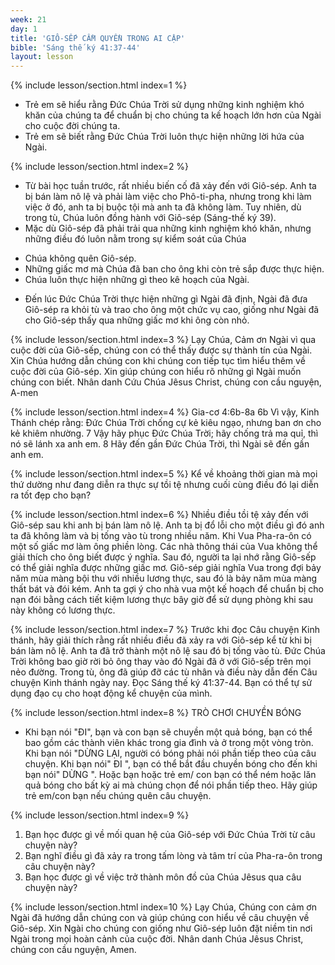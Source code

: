 ```yaml
---
week: 21
day: 1
title: 'GIÔ-SẾP CẦM QUYỀN TRONG AI CẬP'
bible: 'Sáng thế ký 41:37-44'
layout: lesson
---
```



{% include lesson/section.html index=1 %}
- Trẻ em sẽ hiểu rằng Đức Chúa Trời sử dụng những kinh nghiệm khó khăn của chúng ta để chuẩn bị cho chúng ta kế hoạch lớn hơn của Ngài cho cuộc đời chúng ta.
- Trẻ em sẽ biết rằng Đức Chúa Trời luôn thực hiện những lời hứa của Ngài.


{% include lesson/section.html index=2 %}
* Từ bài học tuần trước, rất nhiều biến cố đã xảy đến với Giô-sép. Anh ta bị bán làm nô lệ và phải làm việc cho Phô-ti-pha, nhưng trong khi làm việc ở đó, anh ta bị buộc tội mà anh ta đã không làm. Tuy nhiên, dù trong tù, Chúa luôn đồng hành với Giô-sép (Sáng-thế ký 39).
* Mặc dù Giô-sép đã phải trải qua những kinh nghiệm khó khăn, nhưng những điều đó luôn nằm trong sự kiểm soát của Chúa
- Chúa không quên Giô-sép.
- Những giấc mơ mà Chúa đã ban cho ông khi còn trẻ sắp được thực hiện.
- Chúa luôn thực hiện những gì theo kê hoạch của Ngài.
* Đến lúc Đức Chúa Trời thực hiện những gì Ngài đã định, Ngài đã đưa Giô-sép ra khỏi tù và trao cho ông một chức vụ cao, giống như Ngài đã cho Giô-sép thấy qua những giấc mơ khi ông còn nhỏ.


{% include lesson/section.html index=3 %}
Lạy Chúa, Cảm ơn Ngài vì qua cuộc đời của Giô-sếp, chúng con có thể thấy được sự thành tín của Ngài. Xin Chúa hướng dẫn chúng con khi chúng con tiếp tục tìm hiểu thêm về cuộc đời của Giô-sép. Xin giúp chúng con hiểu rõ những gì Ngài muốn chúng con biết. Nhân danh Cứu Chúa Jêsus Christ, chúng con cầu nguyện, A-men


{% include lesson/section.html index=4 %}
Gia-cơ 4:6b-8a
6b Vì vậy, Kinh Thánh chép rằng: Đức Chúa Trời chống cự kẻ kiêu ngạo, nhưng ban ơn cho kẻ khiêm nhường. 7 Vậy hãy phục Đức Chúa Trời; hãy chống trả ma quỉ, thì nó sẽ lánh xa anh em. 8 Hãy đến gần Đức Chúa Trời, thì Ngài sẽ đến gần anh em.


{% include lesson/section.html index=5 %}
 Kể về khoảng thời gian mà mọi thứ dường như đang diễn ra thực sự tồi tệ nhưng cuối cùng điều đó lại diễn ra tốt đẹp cho bạn?


{% include lesson/section.html index=6 %}
Nhiều điều tồi tệ xảy đến với Giô-sép sau khi anh bị bán làm nô lệ. Anh ta bị đổ lỗi cho một điều gì đó anh ta đã không làm và bị tống vào tù trong nhiều năm. Khi Vua Pha-ra-ôn có một số giấc mơ làm ông phiền lòng. Các nhà thông thái của Vua không thể giải thích cho ông biết được ý nghĩa. Sau đó, người ta lại nhớ rằng Giô-sếp có thể giải nghĩa được những giấc mơ. Giô-sép giải nghĩa Vua trong đợi bảy năm mùa màng bội thu với nhiều lương thực, sau đó là bảy năm mùa màng thất bát và đói kém. Anh ta gợi ý cho nhà vua một kế hoạch để chuẩn bị cho nạn đói bằng cách tiết kiệm lương thực bây giờ để sử dụng phòng khi sau này không có lương thực.


{% include lesson/section.html index=7 %}
Trước khi đọc Câu chuyện Kinh thánh, hãy giải thích rằng rất nhiều điều đã xảy ra với Giô-sép kể từ khi bị bán làm nô lệ. Anh ta đã trở thành một nô lệ sau đó bị tống vào tù. Đức Chúa Trời không bao giờ rời bỏ ông thay vào đó Ngài đã ở với Giô-sếp trên mọi nẻo đường. Trong tù, ông đã giúp đỡ các tù nhân và điều này dẫn đến Câu chuyện Kinh thánh ngày nay.
Đọc Sáng thế ký 41:37-44.
Bạn có thể tự sử dụng đạo cụ cho hoạt động kể chuyện của mình.


{% include lesson/section.html index=8 %}
 TRÒ CHƠI CHUYỀN BÓNG
- Khi bạn nói "ĐI", bạn và con bạn sẽ chuyền một quả bóng, bạn có thể bao gồm các thành viên khác trong gia đình và ở trong một vòng tròn. Khi bạn nói "DỪNG LẠI, người có bóng phải nói phần tiếp theo của câu chuyện. Khi bạn nói" ĐI ", bạn có thể bắt đầu chuyền bóng cho đến khi bạn nói" DỪNG ". Hoặc bạn hoặc trẻ em/ con bạn có thể ném hoặc lăn quả bóng cho bất kỳ ai mà chúng chọn để nói phần tiếp theo. Hãy giúp trẻ em/con bạn nếu chúng quên câu chuyện.


{% include lesson/section.html index=9 %}
1. Bạn học được gì về mối quan hệ của Giô-sép với Đức Chúa Trời từ câu chuyện này?
2. Bạn nghĩ điều gì đã xảy ra trong tấm lòng và tâm trí của Pha-ra-ôn trong câu chuyện này?
3. Bạn học được gì về việc trở thành môn đồ của Chúa Jêsus qua câu chuyện này?


{% include lesson/section.html index=10 %}
Lạy Chúa, Chúng con cảm ơn Ngài đã hướng dẫn chúng con và giúp chúng con hiểu về câu chuyện về Giô-sép. Xin Ngài cho chúng con giống như Giô-sép luôn đặt niềm tin nơi Ngài trong mọi hoàn cảnh của cuộc đời. Nhân danh Chúa Jêsus Christ, chúng con cầu nguyện, Amen.